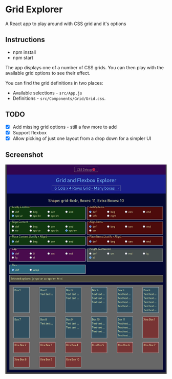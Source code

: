 # Grid Explorer

A React app to play around with CSS grid and it's options

## Instructions

- npm install
- npm start

The app displays one of a number of CSS grids. You can then play with the available grid options to see their effect.

You can find the grid definitions in two places:

- Available selections - `src/App.js`
- Definitions - `src/Components/Grid/Grid.css`.

## TODO

- [x] Add missing grid options - still a few more to add
- [x] Support flexbox
- [x] Allow picking of just one layout from a drop down for a simpler UI

## Screenshot

![Screenshot](./screenshot.png)
